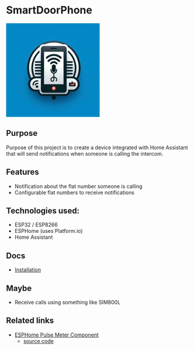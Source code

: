 # SmartDoorPhone

![Image](./docs/img/_e67b7304-4aa4-4d6b-8bc5-cdb299155211.jpg)

## Purpose

Purpose of this project is to create a device integrated with Home Assistant that will send notifications when someone is calling the intercom.

## Features

- Notification about the flat number someone is calling
- Configurable flat numbers to receive notifications

## Technologies used:

- ESP32 / ESP8266 
- ESPHome (uses Platform.io)
- Home Assistant

## Docs

-  [Installation](./docs/Installation.md)

## Maybe

- Receive calls using something like SIM800L

## Related links

- [ESPHome Pulse Meter Component](https://esphome.io/components/sensor/pulse_meter.html)
  - [source code](https://github.com/esphome/esphome/tree/dev/esphome/components/pulse_meter)